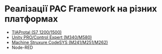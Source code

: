 # Реалізації PAC Framework на різних платформах

- [TIAProtal (S7 1200/1500)](tiaportal/README.md)
- [Unity PRO/Control Expert (M340/M580)](unitypro/README.md)
- [Machine Struxure CodeSYS (M241/M251/M262)](machinestruxure/README.md)
- Node-RED